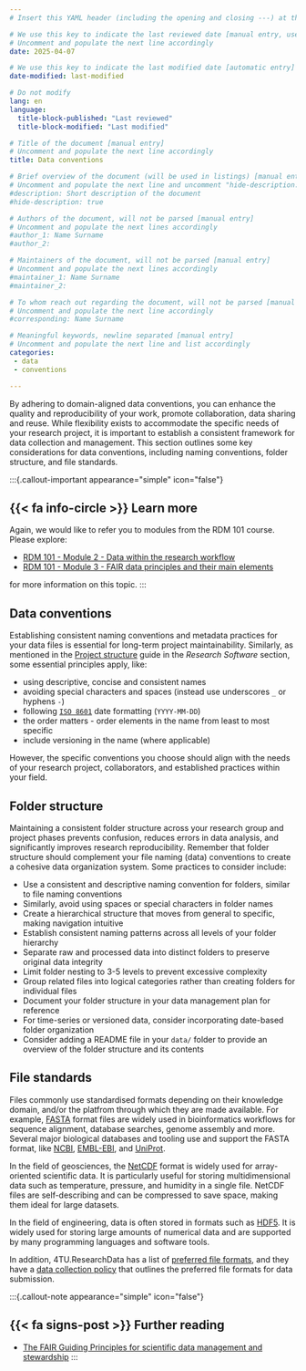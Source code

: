 ```yaml
---
# Insert this YAML header (including the opening and closing ---) at the beginning of the document and fill it out accordingly

# We use this key to indicate the last reviewed date [manual entry, use YYYY-MM-DD]
# Uncomment and populate the next line accordingly
date: 2025-04-07

# We use this key to indicate the last modified date [automatic entry]
date-modified: last-modified

# Do not modify
lang: en
language: 
  title-block-published: "Last reviewed"
  title-block-modified: "Last modified"

# Title of the document [manual entry]
# Uncomment and populate the next line accordingly
title: Data conventions

# Brief overview of the document (will be used in listings) [manual entry]
# Uncomment and populate the next line and uncomment "hide-description: true".
#description: Short description of the document
#hide-description: true

# Authors of the document, will not be parsed [manual entry]
# Uncomment and populate the next lines accordingly
#author_1: Name Surname
#author_2:

# Maintainers of the document, will not be parsed [manual entry]
# Uncomment and populate the next lines accordingly
#maintainer_1: Name Surname
#maintainer_2:

# To whom reach out regarding the document, will not be parsed [manual entry]
# Uncomment and populate the next line accordingly
#corresponding: Name Surname

# Meaningful keywords, newline separated [manual entry]
# Uncomment and populate the next line and list accordingly
categories: 
 - data
 - conventions

---
```


By adhering to domain-aligned data conventions, you can enhance the quality and reproducibility of your work, promote collaboration, data sharing and reuse. While flexibility exists to accommodate the specific needs of your research project, it is important to establish a consistent framework for data collection and management. This section outlines some key considerations for data conventions, including naming conventions, folder structure, and file standards.

:::{.callout-important appearance="simple" icon="false"}
## {{< fa info-circle >}} Learn more
Again, we would like to refer you to modules from the RDM 101 course. Please explore:

- [RDM 101 - Module 2 - Data within the research workflow](https://tu-delft-library.github.io/rdm101-book/modules/module2.html#data-within-the-research-workflow)
- [RDM 101 - Module 3 - FAIR data principles and their main elements](https://tu-delft-library.github.io/rdm101-book/modules/module3.html) 

for more information on this topic.
:::


## Data conventions

Establishing consistent naming conventions and metadata practices for your data files is essential for long-term project maintainability. Similarly, as mentioned in the [Project structure](../../software/development_workflow/project_structure.md) guide in the *Research Software* section, some essential principles apply, like:

- using descriptive, concise and consistent names
- avoiding special characters and spaces (instead use underscores `_` or hyphens `-`)
- following [`ISO 8601`](https://www.iso.org/iso-8601-date-and-time-format.html) date formatting (`YYYY-MM-DD`)
- the order matters - order elements in the name from least to most specific
- include versioning in the name (where applicable)

However, the specific conventions you choose should align with the needs of your research project, collaborators, and established practices within your field.

## Folder structure

Maintaining a consistent folder structure across your research group and project phases prevents confusion, reduces errors in data analysis, and significantly improves research reproducibility. Remember that folder structure should complement your file naming (data) conventions to create a cohesive data organization system. Some practices to consider include:

- Use a consistent and descriptive naming convention for folders, similar to file naming conventions
- Similarly, avoid using spaces or special characters in folder names
- Create a hierarchical structure that moves from general to specific, making navigation intuitive
- Establish consistent naming patterns across all levels of your folder hierarchy
- Separate raw and processed data into distinct folders to preserve original data integrity
- Limit folder nesting to 3-5 levels to prevent excessive complexity
- Group related files into logical categories rather than creating folders for individual files
- Document your folder structure in your data management plan for reference
- For time-series or versioned data, consider incorporating date-based folder organization
- Consider adding a README file in your `data/` folder to provide an overview of the folder structure and its contents

## File standards

Files commonly use standardised formats depending on their knowledge domain, and/or the platfrom through which they are made available. For example, [FASTA](https://www.bioinformatics.nl/tools/crab_fasta.html) format files are widely used in bioinformatics workflows for sequence alignment, database searches, genome assembly and more. Several major biological databases and tooling use and support the FASTA format, like [NCBI](https://www.ncbi.nlm.nih.gov), [EMBL-EBI](https://www.ebi.ac.uk), and [UniProt](https://www.uniprot.org/).

In the field of geosciences, the [NetCDF](https://www.unidata.ucar.edu/software/netcdf/) format is widely used for array-oriented scientific data. It is particularly useful for storing multidimensional data such as temperature, pressure, and humidity in a single file. NetCDF files are self-describing and can be compressed to save space, making them ideal for large datasets.

In the field of engineering, data is often stored in formats such as [HDF5](https://www.hdfgroup.org/solutions/hdf5/). It is widely used for storing large amounts of numerical data and are supported by many programming languages and software tools.

In addition, 4TU.ResearchData has a list of [preferred file formats](https://data.4tu.nl/s/documents/Preferred_File_Formats_2019.pdf), and they have a [data collection policy](https://data.4tu.nl/s/docs/data-collection-policy.pdf) that outlines the preferred file formats for data submission.

:::{.callout-note appearance="simple" icon="false"}
## {{< fa signs-post >}} Further reading
- [The FAIR Guiding Principles for scientific data management and stewardship](https://doi.org/10.1038/sdata.2016.18)
:::